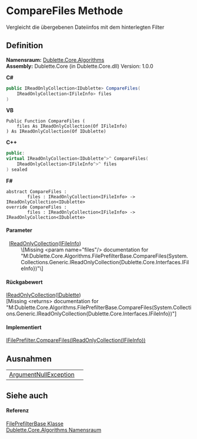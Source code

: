 # CompareFiles Methode


Vergleicht die übergebenen Dateiinfos mit dem hinterlegten Filter



## Definition
**Namensraum:** <a href="5656dd94-029e-d2d0-b330-317b5e2133f4">Dublette.Core.Algorithms</a>  
**Assembly:** Dublette.Core (in Dublette.Core.dll) Version: 1.0.0

**C#**
``` C#
public IReadOnlyCollection<IDublette> CompareFiles(
	IReadOnlyCollection<IFileInfo> files
)
```
**VB**
``` VB
Public Function CompareFiles ( 
	files As IReadOnlyCollection(Of IFileInfo)
) As IReadOnlyCollection(Of IDublette)
```
**C++**
``` C++
public:
virtual IReadOnlyCollection<IDublette^>^ CompareFiles(
	IReadOnlyCollection<IFileInfo^>^ files
) sealed
```
**F#**
``` F#
abstract CompareFiles : 
        files : IReadOnlyCollection<IFileInfo> -> IReadOnlyCollection<IDublette> 
override CompareFiles : 
        files : IReadOnlyCollection<IFileInfo> -> IReadOnlyCollection<IDublette> 
```



#### Parameter
<dl><dt>  <a href="https://learn.microsoft.com/dotnet/api/system.collections.generic.ireadonlycollection-1" target="_blank" rel="noopener noreferrer">IReadOnlyCollection</a>(<a href="d9482989-6c54-4f59-09d2-458b695230c7">IFileInfo</a>)</dt><dd>\[Missing &lt;param name="files"/&gt; documentation for "M:Dublette.Core.Algorithms.FilePrefilterBase.CompareFiles(System.Collections.Generic.IReadOnlyCollection{Dublette.Core.Interfaces.IFileInfo})"\]</dd></dl>

#### Rückgabewert
<a href="https://learn.microsoft.com/dotnet/api/system.collections.generic.ireadonlycollection-1" target="_blank" rel="noopener noreferrer">IReadOnlyCollection</a>(<a href="64bf2057-2761-a170-439b-87e17c2dab0c">IDublette</a>)  
\[Missing &lt;returns&gt; documentation for "M:Dublette.Core.Algorithms.FilePrefilterBase.CompareFiles(System.Collections.Generic.IReadOnlyCollection{Dublette.Core.Interfaces.IFileInfo})"\]

#### Implementiert
<a href="259aea0c-3b8c-292b-f4cd-258c7382b5cd">IFilePrefilter.CompareFiles(IReadOnlyCollection(IFileInfo))</a>  


## Ausnahmen
<table>
<tr>
<td><a href="https://learn.microsoft.com/dotnet/api/system.argumentnullexception" target="_blank" rel="noopener noreferrer">ArgumentNullException</a></td>
<td /></tr>
</table>

## Siehe auch


#### Referenz
<a href="6dbd65a7-ed18-62a3-37f5-6bc0d29d01d5">FilePrefilterBase Klasse</a>  
<a href="5656dd94-029e-d2d0-b330-317b5e2133f4">Dublette.Core.Algorithms Namensraum</a>  
